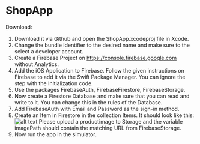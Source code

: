 # ShopApp

Download:<br/>
1. Download it via Github and open the ShopApp.xcodeproj file in Xcode.
2. Change the bundle Identifier to the desired name and make sure to the select a developer account.
3. Create a Firebase Project on https://console.firebase.google.com without Analytics.
4. Add the iOS Application to Firebase. Follow the given instructions on Firebase to add it via the Swift Package Manager. You can ignore the step with the Initialization code.
5. Use the packages FirebaseAuth, FirebaseFirestore, FirebaseStorage.
6. Now create a Firestore Database and make sure that you can read and write to it. You can change this in the rules of the Database.
7. Add FirebaseAuth with Email and Password as the sign-in method.
8. Create an Item in Firestore in the collection Items. It should look like this: ![alt text](https://github.com/comhendrik/ShopApp/explanationImage.png) Please upload a productimage to Storage and the variable imagePath should contain the matching URL from FirebaseStorage.
9. Now run the app in the simulator.

